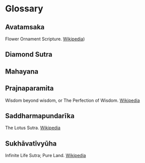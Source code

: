 # Glossary

## Avatamsaka
Flower Ornament Scripture. [Wikipedia](https://en.wikipedia.org/wiki/Avatamsaka_Sutra))

## Diamond Sutra

## Mahayana

## Prajnaparamita
Wisdom beyond wisdom, or The Perfection of Wisdom.
[Wikipedia](https://en.wikipedia.org/wiki/Prajnaparamita)

## Saddharmapundarīka
The Lotus Sutra. [Wikipedia](https://en.wikipedia.org/wiki/Lotus_Sutra)

## Sukhāvatīvyūha
Infinite Life Sutra; Pure Land. [Wikipedia](https://en.wikipedia.org/wiki/Longer_Sukhāvatīvyūha_Sūtra)